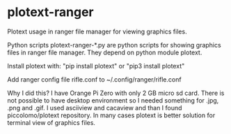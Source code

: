 # plotext-ranger
Plotext usage in ranger file manager for viewing graphics files.

Python scripts plotext-ranger-*.py are python scripts for showing graphics files in ranger file manager. They depend on python module plotext.

Install plotext with:
  "pip install plotext" or
  "pip3 install plotext"
  
Add ranger config file rifle.conf to ~/.config/ranger/rifle.conf

Why I did this?
I have Orange Pi Zero with only 2 GB micro sd card. There is not possible to have desktop environment so I needed something for .jpg, .png and .gif.
I used asciiview and cacaview and than I found piccolomo/plotext repository. In many cases plotext is better solution for terminal view of graphics files.

